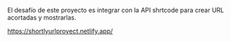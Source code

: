 El desafío de este proyecto es integrar con la API shrtcode para crear URL acortadas y mostrarlas.

https://shortlyurlproyect.netlify.app/
